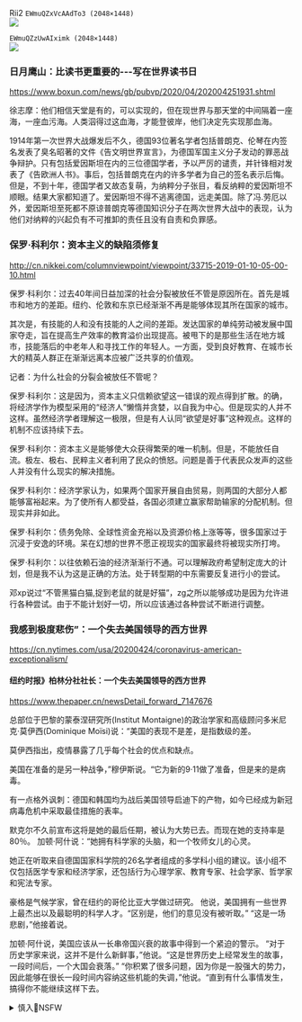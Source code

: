 Rii2
`EWmuQZxVcAAdTo3 (2048×1448)`<br>
![](https://pbs.twimg.com/media/EWmuQZxVcAAdTo3?format=jpg&name=orig)

`EWmuQZzUwAIximk (2048×1448)`<br>
![](https://pbs.twimg.com/media/EWmuQZzUwAIximk?format=jpg&name=orig)

### 日月鹰山：比读书更重要的---写在世界读书日
https://www.boxun.com/news/gb/pubvp/2020/04/202004251931.shtml

徐志摩：他们相信天堂是有的，可以实现的，但在现世界与那天堂的中间隔着一座海，一座血污海。人类泅得过这血海，才能登彼岸，他们决定先实现那血海。

1914年第一次世界大战爆发后不久，德国93位著名学者包括普朗克、伦琴在内签名发表了臭名昭著的文件《告文明世界宣言》，为德国军国主义分子发动的罪恶战争辩护。只有包括爱因斯坦在内的三位德国学者，予以严厉的谴责，并针锋相对发表了《告欧洲人书》。事后，包括普朗克在内的许多学者为自己的签名表示后悔。
但是，不到十年，德国学者又故态复萌，为纳粹分子张目，看反纳粹的爱因斯坦不顺眼。结果大家都知道了。爱因斯坦不得不逃离德国，远走美国。除了冯.劳厄以外，爱因斯坦至死都不原谅普朗克等德国知识分子在两次世界大战中的表现，认为他们对纳粹的兴起负有不可推卸的责任且没有自责和负罪感。

### 保罗·科利尔：资本主义的缺陷须修复
http://cn.nikkei.com/columnviewpoint/viewpoint/33715-2019-01-10-05-00-10.html

保罗·科利尔：过去40年间日益加深的社会分裂被放任不管是原因所在。首先是城市和地方的差距。纽约、伦敦和东京已经渐渐不再是能够体现其所在国家的城市。

其次是，有技能的人和没有技能的人之间的差距。发达国家的单纯劳动被发展中国家夺走，旨在提高生产效率的教育溢价出现提高。被甩下的是那些生活在地方城市，技能落后的中老年人和寻找工作的年轻人。一方面，受到良好教育、在城市长大的精英人群正在渐渐远离本应被广泛共享的价值观。

记者：为什么社会的分裂会被放任不管呢？

保罗·科利尔：这是因为，资本主义只信赖欲望这一错误的观点得到扩散。的确，将经济学作为模型采用的“经济人”懒惰并贪婪，以自我为中心。但是现实的人并不这样。虽然经济学者理解这一极限，但是有人认同“欲望是好事”这种观点。这样的机制不应该持续下去。

保罗·科利尔：资本主义是能够使大众获得繁荣的唯一机制。但是，不能放任自流。极左、极右、民粹主义者利用了民众的愤怒。问题是善于代表民众发声的这些人并没有什么现实的解决措施。

保罗·科利尔：经济学家认为，如果两个国家开展自由贸易，则两国的大部分人都能够富裕起来。为了使所有人都受益，各国必须建立赢家帮助输家的分配机制。但现实并非如此。

保罗·科利尔：债务免除、全球性资金充裕以及资源价格上涨等等，很多国家过于沉浸于安逸的环境。呆在幻想的世界不愿正视现实的国家最终将被现实所打垮。

保罗·科利尔：以往依赖石油的经济渐渐行不通。可以理解政府希望制定庞大的计划，但是我不认为这是正确的方法。处于转型期的中东需要反复进行小的尝试。

邓xp说过“不管黑猫白猫,捉到老鼠的就是好猫”，zg之所以能够成功是因为允许进行各种尝试。由于不能计划好一切，所以应该通过各种尝试不断进行调整。

### 我感到极度悲伤”：一个失去美国领导的西方世界
https://cn.nytimes.com/usa/20200424/coronavirus-american-exceptionalism/
#### 纽约时报》柏林分社社长：一个失去美国领导的西方世界
https://www.thepaper.cn/newsDetail_forward_7147676

总部位于巴黎的蒙泰涅研究所(Institut Montaigne)的政治学家和高级顾问多米尼克·莫伊西(Dominique Moïsi)说：“美国的表现不是差，是指数级的差。

莫伊西指出，疫情暴露了几乎每个社会的优点和缺点。

美国在准备的是另一种战争，”穆伊斯说。“它为新的9·11做了准备，但是来的是病毒。

有一点格外讽刺：德国和韩国均为战后美国领导启迪下的产物，如今已经成为新冠病毒危机中采取最佳措施的表率。

默克尔不久前宣布这将是她的最后任期，被认为大势已去。而现在她的支持率是80％。
加顿·阿什说：“她拥有科学家的头脑，和一个牧师女儿的心灵。

她正在听取来自德国国家科学院的26名学者组成的多学科小组的建议。该小组不仅包括医学专家和经济学家，还包括行为心理学家、教育专家、社会学家、哲学家和宪法专家。

豪格是气候学家，曾在纽约的哥伦比亚大学做过研究。
他说，美国拥有一些世界上最杰出以及最聪明的科学人才。“区别是，他们的意见没有被听取。”
“这是一场悲剧，”他接着说。

加顿·阿什说，美国应该从一长串帝国兴衰的故事中得到一个紧迫的警示。
“对于历史学家来说，这并不是什么新鲜事，”他说。“这是世界历史上经常发生的故事，一段时间后，一个大国会衰落。”
“你积累了很多问题，因为你是一股强大的势力，因此能够在很长一段时间内容纳这些机能的失调，”他说。“直到有什么事情发生，搞得你不能继续这样下去。

<details><summary>慎入🔞NSFW</summary>

Not Safe For Work
![](https://upload.wikimedia.org/wikipedia/commons/thumb/d/d3/Biohazard_Symbol_Specification.png/210px-Biohazard_Symbol_Specification.png)

<details><summary><b>风险自理Use At Your Own Risk🈲</summary>


</details>
</details>
